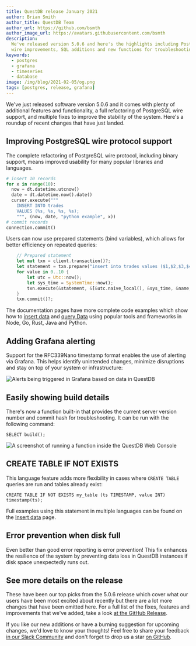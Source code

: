 ```yaml
---
title: QuestDB release January 2021
author: Brian Smith
author_title: QuestDB Team
author_url: https://github.com/bsmth
author_image_url: https://avatars.githubusercontent.com/bsmth
description:
  We've released version 5.0.6 and here's the highlights including PostgreSQL
  wire improvements, SQL additions and new functions for troubleshooting
keywords:
  - postgres
  - grafana
  - timeseries
  - database
image: /img/blog/2021-02-05/og.png
tags: [postgres, release, grafana]
---
```


We've just released software version 5.0.6 and it comes with plenty of
additional features and functionality, a full refactoring of PostgreSQL wire
support, and multiple fixes to improve the stability of the system. Here's a
roundup of recent changes that have just landed.

<!--truncate-->

## Improving PostgreSQL wire protocol support

The complete refactoring of PostgreSQL wire protocol, including binary support,
means improved usability for many popular libraries and languages.

```python title="Parameterized queries in Python"
# insert 10 records
for x in range(10):
  now = dt.datetime.utcnow()
  date = dt.datetime.now().date()
  cursor.execute("""
    INSERT INTO trades
    VALUES (%s, %s, %s, %s);
    """, (now, date, "python example", x))
# commit records
connection.commit()
```

Users can now use prepared statements (bind variables), which allows for better
efficiency on repeated queries:

```rust title="Prepared statement in Rust"
    // Prepared statement
    let mut txn = client.transaction()?;
    let statement = txn.prepare("insert into trades values ($1,$2,$3,$4)")?;
    for value in 0..10 {
        let utc = Utc::now();
        let sys_time = SystemTime::now();
        txn.execute(&statement, &[&utc.naive_local(), &sys_time, &name, &value])?;
    }
    txn.commit()?;

```

The documentation pages have more complete code examples which show how to
[insert data](/docs/develop/insert-data#postgres-compatibility) and
[query Data](/docs/develop/query-data#postgres-compatibility) using popular
tools and frameworks in Node, Go, Rust, Java and Python.

## Adding Grafana alerting

Support for the RFC339Nano timestamp format enables the use of alerting via
Grafana. This helps identify unintended changes, minimize disruptions and stay
on top of your system or infrastructure:

![Alerts being triggered in Grafana based on data in QuestDB](/img/blog/2021-02-05/grafana-alerts.png)

## Easily showing build details

There's now a function built-in that provides the current server version number
and commit hash for troubleshooting. It can be run with the following command:

```questdb-sql
SELECT build();
```

![A screenshot of running a function inside the QuestDB Web Console](/img/blog/2021-02-05/build-function.png)

## CREATE TABLE IF NOT EXISTS

This language feature adds more flexibility in cases where `CREATE TABLE`
queries are run and tables already exist:

```questdb-sql
CREATE TABLE IF NOT EXISTS my_table (ts TIMESTAMP, value INT) timestamp(ts);
```

Full examples using this statement in multiple languages can be found on the
[Insert data](/docs/develop/insert-data#postgres-compatibility) page.

## Error prevention when disk full

Even better than good error reporting is error prevention! This fix enhances the
resilience of the system by preventing data loss in QuestDB instances if disk
space unexpectedly runs out.

## See more details on the release

These have been our top picks from the 5.0.6 release which cover what our users
have been most excited about recently but there are a lot more changes that have
been omitted here. For a full list of the fixes, features and improvements that
we've added, take a look
[at the GitHub Release](https://github.com/questdb/questdb/releases/tag/5.0.6).

If you like our new additions or have a burning suggestion for upcoming changes,
we'd love to know your thoughts! Feel free to share your feedback
[in our Slack Community]({@slackUrl@}) and don't forget to drop us a star
[on GitHub]({@githubUrl@}).
